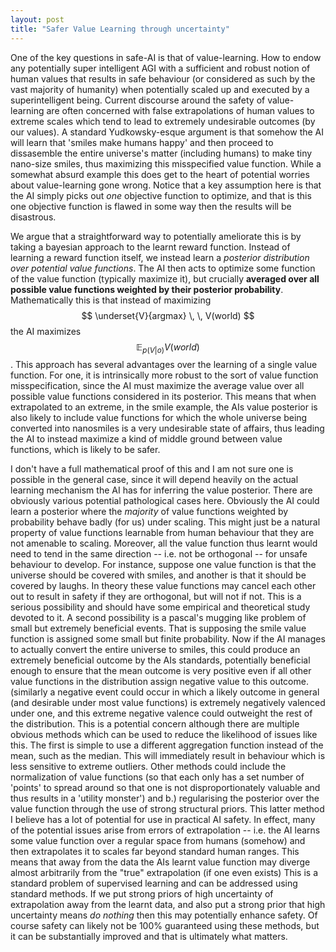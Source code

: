 ```yaml
---
layout: post
title: "Safer Value Learning through uncertainty"
---
```


One of the key questions in safe-AI is that of value-learning. How to endow any potentially super intelligent AGI with a sufficient and robust notion of human values that results in safe behaviour (or considered as such by the vast majority of humanity) 
when potentially scaled up and executed by a superintelligent being. Current discourse around the safety of value-learning are often concerned with false extrapolations of human values to extreme scales which tend to lead to extremely undesirable outcomes (by our values).
A standard Yudkowsky-esque argument is that somehow the AI will learn that 'smiles make humans happy' and then proceed to dissasemble the entire universe's matter (including humans) to make tiny nano-size smiles, thus maximizing this misspecified value function.
While a somewhat absurd example this does get to the heart of potential worries about value-learning gone wrong. Notice that a key assumption here is that the AI simply picks out *one* objective function to optimize, and that is this one objective function is flawed in some way then the results will be disastrous.

We argue that a straightforward way to potentially ameliorate this is by taking a bayesian approach to the learnt reward function. Instead of learning a reward function itself, we instead learn a *posterior distribution over potential value functions*. The AI then acts to optimize some function of the value function (typically maximize it), but crucially **averaged over all possible value functions weighted by their posterior probability**.
Mathematically this is that instead of maximizing $$ \underset{V}{argmax} \, \, V(world) $$ the AI maximizes $$ \mathbb{E}_{p(V | o)} V(world) $$. This approach has several advantages over the learning of a single value function. For one, it is intrinsically more robust to the sort of value function misspecification, since the AI must maximize the average value over all possible value functions considered in its posterior.
This means that when extrapolated to an extreme, in the smile example, the AIs value posterior is also likely to include value functions for which the whole universe being converted into nanosmiles is a very undesirable state of affairs, thus leading the AI to instead maximize a kind of middle ground between value functions, which is likely to be safer. 

I don't have a full mathematical proof of this and I am not sure one is possible in the general case, since it will depend heavily on the actual learning mechanism the AI has for inferring the value posterior. There are obviously various potential pathological cases here. Obviously the AI could learn a posterior where the *majority* of value functions weighted by probability behave badly (for us) under scaling.
This might just be a natural property of value functions learnable from human behaviour that they are not amenable to scaling. Moreover, all the value function thus learnt would need to tend in the same direction -- i.e. not be orthogonal -- for unsafe behaviour to develop. For instance, suppose one value function is that the universe should be covered with smiles, and another is that it should be covered by laughs.
In theory these value functions may cancel each other out to result in safety if they are orthogonal, but will not if not. This is a serious possibility and should have some empirical and theoretical study devoted to it. A second possibility is a pascal's mugging like problem of small but extremely beneficial events. That is supposing the smile value function is assigned some small but finite probability. Now if the AI manages to actually convert the entire universe to smiles,
this could produce an extremely beneficial outcome by the AIs standards, potentially beneficial enough to ensure that the mean outcome is very positive even if all other value functions in the distribution assign negative value to this outcome.
(similarly a negative event could occur in which a likely outcome in general (and desirable under most value functions) is extremely negatively valenced under one, and this extreme negative valence could outweight the rest of the distribution. 
This is a potential concern although there are multiple obvious methods which can be used to reduce the likelihood of issues like this. The first is simple to use a different aggregation function instead of the mean, such as the median. This will immediately result in behaviour which is less sensitive to extreme outliers.
Other methods could include the normalization of value functions (so that each only has a set number of 'points' to spread around so that one is not disproportionately valuable and thus results in a 'utility monster') and b.) regularising the posterior over the value function through the use of strong structural priors.
This latter method I believe has a lot of potential for use in practical AI safety. In effect, many of the potential issues arise from errors of extrapolation -- i.e. the AI learns some value function over a regular space from humans (somehow) and then extrapolates it to scales far beyond standard human ranges. This means that away from the data the AIs learnt value function may diverge almost arbitrarily from the "true" extrapolation (if one even exists)
This is a standard problem of supervised learning and can be addressed using standard methods. If we put strong priors of high uncertainty of extrapolation away from the learnt data, and also put a strong prior that high uncertainty means *do nothing* then this may potentially enhance safety.
Of course safety can likely not be 100% guaranteed using these methods, but it can be substantially improved and that is ultimately what matters. 
